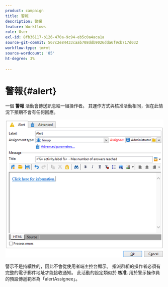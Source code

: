 ```yaml
---
product: campaign
title: 警報
description: 警報
feature: Workflows
role: User
exl-id: 8fb36117-b126-470a-9c94-eb5c0a4aca1a
source-git-commit: 567c2e84433caab708ddb9026dda6f9cb717d032
workflow-type: tm+mt
source-wordcount: '85'
ht-degree: 3%

---
```


# 警報{#alert}



一個 **警報** 活動會傳送訊息給一組操作者。 其運作方式與核准活動相同，但在此情況下預期不會有任何回應。

![](assets/edit_alerte.png)

警示不是持續性的，因此不會從使用者端主控台顯示。 指派群組的操作者必須有完整的電子郵件地址才能接收通知。 此活動的設定類似於 **核准**. 用於警示操作員的預設傳遞範本為「alertAssignee」。
